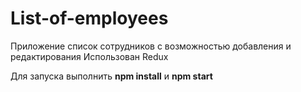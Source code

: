 # List-of-employees
Приложение список сотрудников с возможностью добавления и редактирования
Использован Redux
 
Для запуска выполнить **npm install** и **npm start**
